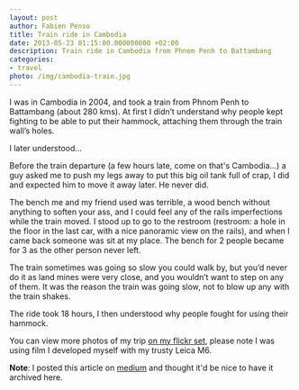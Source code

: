 ```yaml
---
layout: post
author: Fabien Penso
title: Train ride in Cambodia
date: 2013-05-23 01:15:00.000000000 +02:00
description: Train ride in Cambodia from Phnom Penh to Battambang
categories:
- travel
photo: /img/cambodia-train.jpg
---
```

I was in Cambodia in 2004, and took a train from Phnom Penh to Battambang (about 280 kms). At first I didn’t understand why people kept fighting to be able to put their hammock, attaching them through the train wall’s holes. 

I later understood…

Before the train departure (a few hours late, come on that's Cambodia…) a guy asked me to push my legs away to put this big oil tank full of crap, I did and expected him to move it away later. He never did.

The bench me and my friend used was terrible, a wood bench without anything to soften your ass, and I could feel any of the rails imperfections while the train moved. I stood up to go to the restroom (restroom: a hole in the floor in the last car, with a nice panoramic view on the rails), and when I came back someone was sit at my place. The bench for 2 people became for 3 as the other person never left.

The train sometimes was going so slow you could walk by, but you’d never do it as land mines were very close, and you wouldn’t want to step on any of them. It was the reason the train was going slow, not to blow up any with the train shakes.

The ride took 18 hours, I then understood why people fought for using their hammock.

You can view more photos of my trip [on my flickr set](http://www.flickr.com/photos/penso/sets/473310/), please note I was using film I developed myself with my trusty Leica M6.

**Note**: I posted this article on [medium](https://medium.com/this-happened-to-me/3f3451f1d033) and thought it'd be nice to have it archived here.
